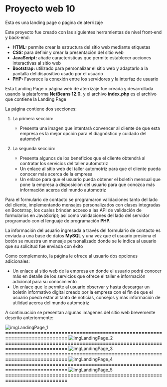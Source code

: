 # Proyecto web 10
Esta es una landing page o página de aterrizaje

Este proyecto fue creado con las siguientes herramientas de nivel front-end y back-end:

- **HTML:**	permite crear la estructura del sitio web mediante etiquetas
- **CSS:**	para definir y crear la presentación del sitio web
- **JavaScript:**	añade características que permite establecer acciones interactivas al sitio web
- **Bootstrap:**	utilizado para personalizar el sitio web y adaptarlo a la pantalla del dispositivo usado por el usuario
- **PHP:**	Favorece la conexión entre los servidores y la interfaz de usuario

Esta Landing Page o página web de aterrizaje fue creada y desarrollada usando la plataforma **NetBeans 12.0.** y el archivo **index.php** es el archivo que contiene la Landing Page

La página contiene dos secciones:

1.	La primera sección:
    -	Presenta una imagen que intentará convencer al cliente de que esta empresa es la mejor opción para el diagnóstico y cuidado del automóvil

2.	La segunda sección:
    -	Presenta algunos de los beneficios que el cliente obtendrá al contratar los servicios del taller automotriz
    -	Un enlace al sitio web del taller automotriz para que el cliente pueda conocer más acerca de la empresa
    -	Un enlace para que el usuario pueda obtener el boletín mensual que pone la empresa a disposición del usuario para que conozca más información acerca del mundo automotriz

Para el formulario de contacto se programaron validaciones tanto del lado del cliente, implementando mensajes personalizados con clases integradas en Bootstrap, los cuales brindan acceso a las API de validación de formularios en JavaScript; así como validaciones del lado del servidor programado con el lenguaje de programación **PHP.**

La información del usuario ingresada a través del formulario de contacto es enviada a una base de datos **MySQL** y una vez que el usuario presiona el botón se muestra un mensaje personalizado donde se le indica al usuario que su solicitud fue enviada con éxito

Como complemento, la página le ofrece al usuario dos opciones adicionales:

-	Un enlace al sitio web de la empresa en donde el usuario podrá conocer más en detalle de los servicios que ofrece el taller e información adicional para su conocimiento
-	Un enlace que le permite al usuario observar y hasta descargar un boletín informativo digital creado por la empresa con el fin de que el usuario pueda estar al tanto de noticias, consejos y más información de utilidad acerca del mundo automotriz

A continuación se presentan algunas imágenes del sitio web brevemente descrito anteriormente:

![imgLandingPage_1](https://github.com/misproyectosweb/proyecto-web-10/assets/98922137/4bf73f28-d104-4ffc-b0f1-c0527c9a6768)
**==========================================================================**
![imgLandingPage_2](https://github.com/misproyectosweb/proyecto-web-10/assets/98922137/9011f38d-7da8-40e4-9b8a-0b26dfc674d0)
**==========================================================================**
![imgLandingPage_3](https://github.com/misproyectosweb/proyecto-web-10/assets/98922137/e47cc977-568f-4f48-93c0-da64234b3795)
**==========================================================================**
![imgLandingPage_4](https://github.com/misproyectosweb/proyecto-web-10/assets/98922137/73b22779-9194-4367-8ccc-6ae6e842cc4f)
**==========================================================================**
![imgLandingPage_5](https://github.com/misproyectosweb/proyecto-web-10/assets/98922137/828757be-49c8-4238-856a-a5d5a1ed072c)
**==========================================================================**
